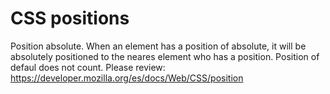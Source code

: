 # CSS positions 
Position absolute. 
When an element has a position of absolute, it will be absolutely positioned to the neares element who has a position. Position of defaul does not count. 
Please review: https://developer.mozilla.org/es/docs/Web/CSS/position